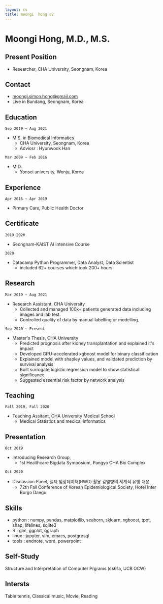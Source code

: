 ```yaml
---
layout: cv
title: moongi  hong cv
---
```


# Moongi Hong, M.D., M.S.

## Present Position
- Researcher, CHA University, Seongnam, Korea

## Contact
- moongi.simon.hong@gmail.com
- Live in Bundang, Seongnam, Korea

## Education
`Sep 2019 ~ Aug 2021 `
- M.S. in Biomedical Informatics
  - CHA University, Seongnam, Korea
  - Adviosr : Hyunwook Han

`Mar 2009 ~ Feb 2016`
- M.D.
  - Yonsei university, Wonju, Korea

## Experience
`Apr 2016 ~ Apr 2019`
- Pirmary Care, Public Health Doctor

## Certificate
`2019 2020`
- Seongnam-KAIST AI Intensive Course

`2020`
- Datacamp Python Programmer, Data Analyst, Data Scientist 
  - included 62+ courses which took 200+ hours

## Research
`Mar 2019 ~ Aug 2021`
- Research Assistant, CHA University
  - Collected and managed 100k+ patients generated data including images and lab test. 
  - Controlled quality of data by manual labelling or modelling.

`Sep 2020 ~ Present`
- Master's Thesis, CHA University
  - Predicted prognosis after kidney transplantation and explained it's impact
  - Developed GPU-accelerated xgboost model for binary classification 
  - Explained model with shapley values, and validated prediction by survival analysis
  - Built surrogate logistic regression model to show statistical significance
  - Suggested essential risk factor by network analysis

## Teaching
`Fall 2019, Fall 2020`
- Teaching Assitant, CHA University Medical School
  - Medical Statistics and medical informatics

## Presentation
`Oct 2019`
- Introducing Research Group,
  - 1st Healthcare Bigdata Symposium, Pangyo CHA Bio Complex

`Oct 2020`
- Discussion Panel, 실제 임상데이터(RWD) 활용 감염병의 세계적 유행 대응
  - 72th Fall Conference of Korean Epidemiological Society, Hotel Inter Burgo Daegu

## Skills
- python : numpy, pandas, matplotlib, seaborn, sklearn, xgboost, tpot, shap, lifelines, sqlite3
- R : glm, ggplot, qgraph
- linux : jupyter, vim, emacs, postgresql
- tools : endnote, word, powerpoint

## Self-Study
Structure and Interpretation of Computer Prgrams (cs61a, UCB OCW)

## Intersts
Table tennis, Classical music, Movie, Reading

